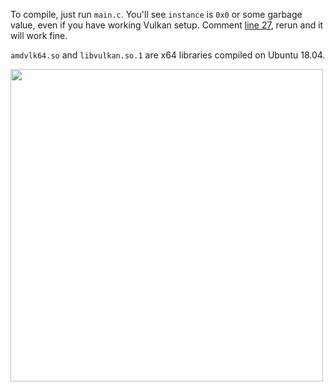 To compile, just run `main.c`. You'll see `instance` is `0x0` or some garbage value, even if you have working Vulkan setup. Comment [line 27](https://github.com/procedural/c_so_catastrophe/blob/master/1/main.c#L27), rerun and it will work fine.

`amdvlk64.so` and `libvulkan.so.1` are x64 libraries compiled on Ubuntu 18.04.

<img width="500px" src="https://i.imgur.com/w2YMxrE.png" />
